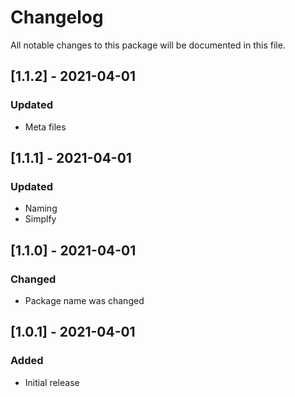 # Changelog
All notable changes to this package will be documented in this file.

## [1.1.2] - 2021-04-01

### Updated

- Meta files

## [1.1.1] - 2021-04-01

### Updated

- Naming
- Simplfy

## [1.1.0] - 2021-04-01

### Changed

- Package name was changed

## [1.0.1] - 2021-04-01

### Added

- Initial release
